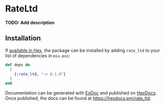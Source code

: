 # RateLtd

**TODO: Add description**

## Installation

If [available in Hex](https://hex.pm/docs/publish), the package can be installed
by adding `rate_ltd` to your list of dependencies in `mix.exs`:

```elixir
def deps do
  [
    {:rate_ltd, "~> 0.1.0"}
  ]
end
```

Documentation can be generated with [ExDoc](https://github.com/elixir-lang/ex_doc)
and published on [HexDocs](https://hexdocs.pm). Once published, the docs can
be found at <https://hexdocs.pm/rate_ltd>.

